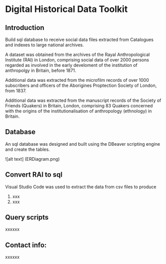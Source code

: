 # Digital Historical Data Toolkit

## Introduction

Build sql database to receive social data files extracted from Catalogues and indexes to large national archives.

A dataset was obtained from the archives of the Rayal Anthropological Institute (RAI) in London, comprising social data of over 2000 persons regarded as involved in the early develoment of the institution of anthropolgy in Britain, before 1871. 

Additional data was extracted from the microfilm records of over 1000 subscribers and officers of the Aborigines Proptection Society of London, from 1837.

Additional data was extracted from the manuscript records of the Society of Friends (Quakers) in Britain, London, comprising 83 Quakers concerned with the origins of the institutionalisation of anthropology (ethnology) in Britain. 

##  Database

An sql database was designed and built using the DBeaver scripting engine and create the tables.

![alt text] (ERDiagram.png)


## Convert RAI to sql

Visual Studio Code was used to extract the data from csv files to produce 

1. xxx
1. xxx

## Query scripts

xxxxxx

## Contact info:

xxxxxx





